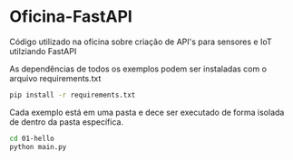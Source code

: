 # Oficina-FastAPI

Código utilizado na oficina sobre criação de API's para sensores e IoT utilziando FastAPI

As dependências de todos os exemplos podem ser instaladas com o arquivo requirements.txt

```bash
pip install -r requirements.txt
```

Cada exemplo está em uma pasta e dece ser executado de forma isolada de dentro da pasta específica.

```bash
cd 01-hello
python main.py
```
